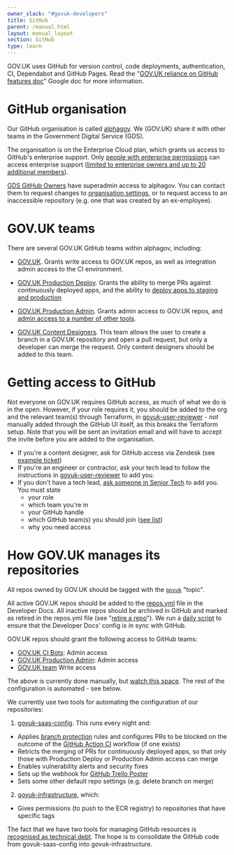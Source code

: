 ```yaml
---
owner_slack: "#govuk-developers"
title: GitHub
parent: /manual.html
layout: manual_layout
section: GitHub
type: learn
---
```


GOV.UK uses GitHub for version control, code deployments, authentication, CI, Dependabot and GitHub Pages. Read the "[GOV.UK reliance on GitHub features doc](https://docs.google.com/document/d/1KsYWCHSQZEwqB2NF1A7Z9rmP1s1azcZhEamaPsXAoxk/edit)" Google doc for more information.

# GitHub organisation

Our GitHub organisation is called [alphagov](https://github.com/alphagov). We (GOV.UK) share it with other teams in the Government Digital Service (GDS).

The organisation is on the Enterprise Cloud plan, which grants us access to GitHub's enterprise support. Only [people with enterprise permissions](https://github.com/orgs/alphagov/people/enterprise_owners) can access enterprise support ([limited to enterprise owners and up to 20 additional members](https://docs.github.com/en/enterprise-cloud@latest/admin/managing-accounts-and-repositories/managing-users-in-your-enterprise/managing-support-entitlements-for-your-enterprise)).

[GDS GitHub Owners](https://groups.google.com/a/digital.cabinet-office.gov.uk/g/gds-github-owners) have superadmin access to alphagov. You can contact them to request changes to [organisation settings](https://docs.github.com/en/organizations/managing-organization-settings), or to request access to an inaccessible repository (e.g. one that was created by an ex-employee).

# GOV.UK teams

There are several GOV.UK GitHub teams within alphagov, including:

- [GOV.UK][team-govuk].
  Grants write access to GOV.UK repos, as well as integration admin access to the CI environment.

- [GOV.UK Production Deploy][team-govuk-production-deploy].
  Grants the ability to merge PRs against continuously deployed apps, and the ability to [deploy apps to staging and production](/manual/rules-for-getting-production-access.html#production-deploy-access)

- [GOV.UK Production Admin][team-govuk-production-admin].
  Grants admin access to GOV.UK repos, and [admin access to a number of other tools](/manual/rules-for-getting-production-access.html#production-admin-access).

- [GOV.UK Content Designers][team-govuk-content-designers].
  This team allows the user to create a branch in a GOV.UK repository and open a pull request, but only a developer can merge the request.
  Only content designers should be added to this team.

# Getting access to GitHub

Not everyone on GOV.UK requires GitHub access, as much of what we do is in the open. However, if your role requires it, you should be added to the org and the relevant team(s) through Terraform, in [govuk-user-reviewer][govuk-user-reviewer] - _not_ manually added through the GitHub UI itself, as this breaks the Terraform setup. Note that you will be sent an invitation email and will have to accept the invite before you are added to the organisation.

- If you're a content designer, ask for GitHub access via Zendesk (see [example ticket](https://govuk.zendesk.com/agent/tickets/5297731/events))
- If you're an engineer or contractor, ask your tech lead to follow the instructions in [govuk-user-reviewer][govuk-user-reviewer] to add you.
- If you don't have a tech lead, [ask someone in Senior Tech](https://groups.google.com/a/digital.cabinet-office.gov.uk/g/govuk-senior-tech-members/members) to add you. You must state
  - your role
  - which team you're in
  - your GitHub handle
  - which GitHub team(s) you should join ([see list](#govuk-teams))
  - why you need access

# How GOV.UK manages its repositories

All repos owned by GOV.UK should be tagged with the [`govuk`](https://github.com/search?q=topic:govuk) "topic".

All active GOV.UK repos should be added to the [repos.yml](https://github.com/alphagov/govuk-developer-docs/blob/main/data/repos.yml) file in the Developer Docs. All inactive repos should be archived in GitHub and marked as retired in the repos.yml file (see "[retire a repo](/manual/retiring-a-repo.html)"). We run a [daily script](https://github.com/alphagov/govuk-saas-config/blob/main/.github/workflows/verify-repo-tags.yml) to ensure that the Developer Docs' config is in sync with GitHub.

GOV.UK repos should grant the following access to GitHub teams:

- [GOV.UK CI Bots][team-govuk-ci-bots]: Admin access
- [GOV.UK Production Admin][team-govuk-production-admin]: Admin access
- [GOV.UK team][team-govuk] Write access

The above is currently done manually, but [watch this space](https://trello.com/c/tbQjgkwR/3249-have-govuk-saas-config-grant-team-access-to-govuk-tagged-repos-3). The rest of the configuration is automated - see below.

We currently use two tools for automating the configuration of our repositories:

1. [govuk-saas-config](https://github.com/alphagov/govuk-saas-config/blob/main/github/lib/configure_repo.rb). This runs every night and:
  - Applies [branch protection](https://help.github.com/articles/about-protected-branches) rules and configures PRs to be blocked on the outcome of the [GitHub Action CI](/manual/test-and-build-a-project-with-github-actions.html) workflow (if one exists)
  - Retricts the merging of PRs for continuously deployed apps, so that only those with Production Deploy or Production Admin access can merge
  - Enables vulnerability alerts and security fixes
  - Sets up the webhook for [GitHub Trello Poster](/repos/github-trello-poster.html)
  - Sets some other default repo settings (e.g. delete branch on merge)
2. [govuk-infrastructure](https://github.com/alphagov/govuk-infrastructure/tree/main/terraform/deployments/github), which:
  - Gives permissions (to push to the ECR registry) to repositories that have specific tags

The fact that we have two tools for managing GitHub resources is [recognised as technical debt](https://trello.com/c/mojlsebq/226-we-have-two-tools-for-managing-github-resources). The hope is to consolidate the GitHub code from govuk-saas-config into govuk-infrastructure.

[govuk-user-reviewer]: https://github.com/alphagov/govuk-user-reviewer
[team-govuk]: https://github.com/orgs/alphagov/teams/gov-uk
[team-govuk-ci-bots]: https://github.com/orgs/alphagov/teams/gov-uk-ci-bots
[team-govuk-content-designers]: https://github.com/orgs/alphagov/teams/gov-uk-content-designers
[team-govuk-production-admin]: https://github.com/orgs/alphagov/teams/gov-uk-production-admin
[team-govuk-production-deploy]: https://github.com/orgs/alphagov/teams/gov-uk-production-deploy
